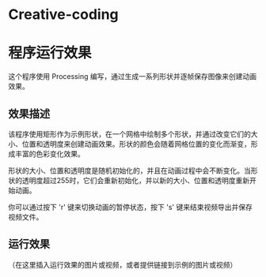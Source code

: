 # Creative-coding
# 程序运行效果

这个程序使用 Processing 编写，通过生成一系列形状并逐帧保存图像来创建动画效果。

## 效果描述

该程序使用矩形作为示例形状，在一个网格中绘制多个形状，并通过改变它们的大小、位置和透明度来创建动画效果。形状的颜色会随着网格位置的变化而渐变，形成丰富的色彩变化效果。

形状的大小、位置和透明度是随机初始化的，并且在动画过程中会不断变化。当形状的透明度超过255时，它们会重新初始化，并以新的大小、位置和透明度重新开始动画。

你可以通过按下 'r' 键来切换动画的暂停状态，按下 's' 键来结束视频导出并保存视频文件。

## 运行效果

（在这里插入运行效果的图片或视频，或者提供链接到示例的图片或视频）
